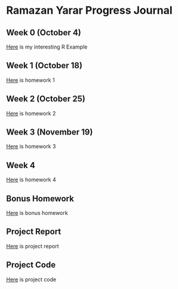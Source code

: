 # Ramazan Yarar Progress Journal

## Week 0 (October 4)

[Here](files/example_homework_0.html) is my interesting R Example

## Week 1 (October 18)

[Here](files/Homework1.html) is homework 1

## Week 2 (October 25)

[Here](files/Homework2.html) is homework 2

## Week 3 (November 19)

[Here](files/Homework_3.html) is homework 3

## Week 4 

[Here](files/Homework_4.html) is homework 4

## Bonus Homework

[Here](files/homework_bonus.html) is bonus homework

## Project Report

[Here](files/ProjectFinal_Group13.R.html) is project report

## Project Code

[Here](files/IE-582_FinalProject_Code.R) is project code